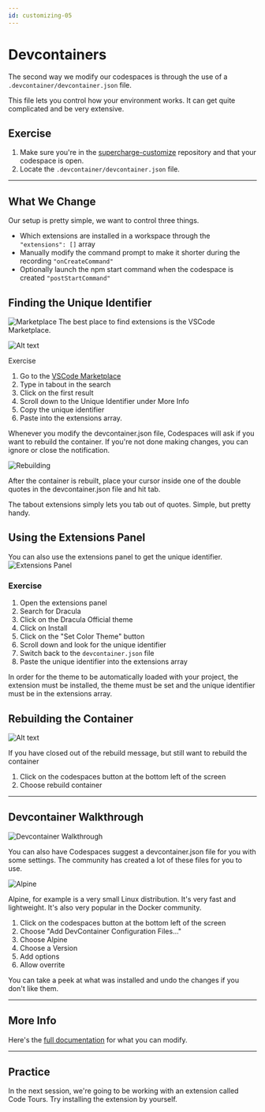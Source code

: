 ```yaml
---
id: customizing-05
---
```

# Devcontainers

The second way we modify our codespaces is through the use of a `.devcontainer/devcontainer.json` file.

This file lets you control how your environment works. It can get quite complicated and be very extensive.

## Exercise

1. Make sure you're in the [supercharge-customize](https://github.com/octocloudlabs/supercharge-customize) repository and that your codespace is open.
1. Locate the `.devcontainer/devcontainer.json` file.

---

## What We Change

Our setup is pretty simple, we want to control three things.

- Which extensions are installed in a workspace through the `"extensions": []` array
- Manually modify the command prompt to make it shorter during the recording `"onCreateCommand"`
- Optionally launch the npm start command when the codespace is created `"postStartCommand"`

## Finding the Unique Identifier
![Marketplace](screenshots/2022-11-08_00-11-51.png)
The best place to find extensions is the VSCode Marketplace.

![Alt text](screenshots/2022-11-08_00-21-40.png)

Exercise
1. Go to the [VSCode Marketplace](https://marketplace.visualstudio.com/vscode)
1. Type in tabout in the search
1. Click on the first result
1. Scroll down to the Unique Identifier under More Info
1. Copy the unique identifier
1. Paste into the extensions array.

Whenever you modify the devcontainer.json file, Codespaces will ask if you want to rebuild the container. If you're not done making changes, you can ignore or close the notification.

![Rebuilding](screenshots/2022-11-08_00-23-26.png)

After the container is rebuilt, place your cursor inside one of the double quotes in the devcontainer.json file and hit tab.

The tabout extensions simply lets you tab out of quotes. Simple, but pretty handy.

## Using the Extensions Panel

You can also use the extensions panel to get the unique identifier. 
![Extensions Panel](screenshots/2022-11-08_00-33-52.png)

### Exercise

1. Open the extensions panel
1. Search for Dracula
1. Click on the Dracula Official theme
1. Click on Install
1. Click on the "Set Color Theme" button
1. Scroll down and look for the unique identifier
1. Switch back to the `devcontainer.json` file
1. Paste the unique identifier into the extensions array

In order for the theme to be automatically loaded with your project, the extension must be installed, the theme must be set and the unique identifier must be in the extensions array.

## Rebuilding the Container

![Alt text](screenshots/2022-11-08_00-46-41.png)

If you have closed out of the rebuild message, but still want to rebuild the container

1. Click on the codespaces button at the bottom left of the screen
1. Choose rebuild container

---

## Devcontainer Walkthrough

![Devcontainer Walkthrough](screenshots/2022-11-08_00-53-56.png)

You can also have Codespaces suggest a devcontainer.json file for you with some settings. The community has created a lot of these files for you to use.

![Alpine](screenshots/2022-11-08_00-57-09.png)

Alpine, for example is a very small Linux distribution. It's very fast and lightweight. It's also very popular in the Docker community.

1. Click on the codespaces button at the bottom left of the screen
1. Choose "Add DevContainer Configuration Files..."
1. Choose Alpine
1. Choose a Version
1. Add options
1. Allow overrite

You can take a peek at what was installed and undo the changes if you don't like them.

---

## More Info

Here's the [full documentation](https://code.visualstudio.com/docs/remote/devcontainerjson-reference) for what you can modify.

---

## Practice
In the next session, we're going to be working with an extension called Code Tours. Try installing the extension by yourself.